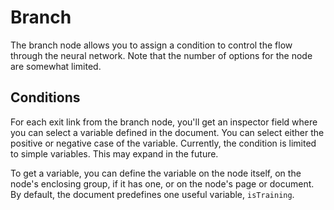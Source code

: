 #  Branch

The branch node allows you to assign a condition to control the flow through the neural network. Note that the number of options for the node are somewhat limited.

## Conditions

For each exit link from the branch node, you'll get an inspector field where you can select a variable defined in the document. You can select either the positive or negative case of the variable. Currently, the condition is limited to simple variables. This may expand in the future.

To get a variable, you can define the variable on the node itself, on the node's enclosing group, if it has one, or on the node's page or document. By default, the document predefines one useful variable, `isTraining`.


